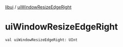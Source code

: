 [libui](README.md) / [uiWindowResizeEdgeRight](ui-window-resize-edge-right.md)

# uiWindowResizeEdgeRight

`val uiWindowResizeEdgeRight: UInt`
